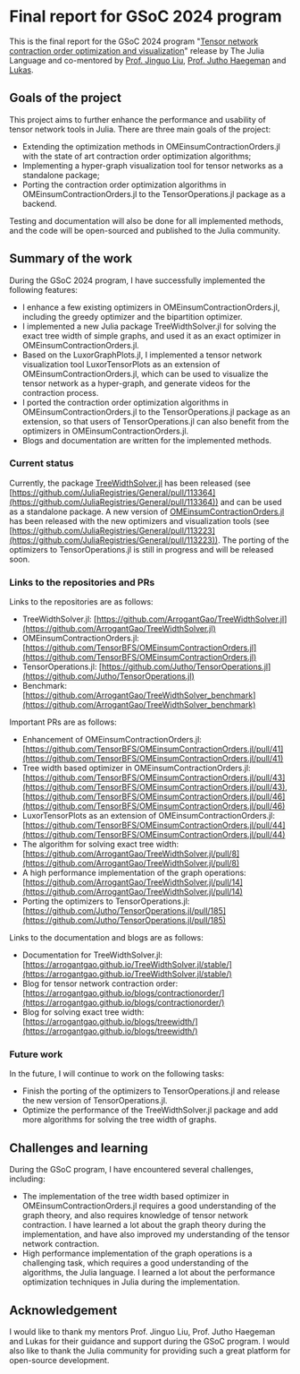 # Final report for GSoC 2024 program 


This is the final report for the GSoC 2024 program "[Tensor network contraction order optimization and visualization](https://summerofcode.withgoogle.com/programs/2024/projects/B8qSy9dO)" release by The Julia Language and co-mentored by [Prof. Jinguo Liu](https://giggleliu.github.io), [Prof. Jutho Haegeman](https://jutho.github.io) and [Lukas](https://github.com/lkdvos).

## Goals of the project

This project aims to further enhance the performance and usability of tensor network tools in Julia. There are three main goals of the project: 
* Extending the optimization methods in OMEinsumContractionOrders.jl with the state of art contraction order optimization algorithms; 
* Implementing a hyper-graph visualization tool for tensor networks as a standalone package;
* Porting the contraction order optimization algorithms in OMEinsumContractionOrders.jl to the TensorOperations.jl package as a backend. 

Testing and documentation will also be done for all implemented methods, and the code will be open-sourced and published to the Julia community.

## Summary of the work

During the GSoC 2024 program, I have successfully implemented the following features:
* I enhance a few existing optimizers in OMEinsumContractionOrders.jl, including the greedy optimizer and the bipartition optimizer.
* I implemented a new Julia package TreeWidthSolver.jl for solving the exact tree width of simple graphs, and used it as an exact optimizer in OMEinsumContractionOrders.jl.
* Based on the LuxorGraphPlots.jl, I implemented a tensor network visualization tool LuxorTensorPlots as an extension of OMEinsumContractionOrders.jl, which can be used to visualize the tensor network as a hyper-graph, and generate videos for the contraction process.
* I ported the contraction order optimization algorithms in OMEinsumContractionOrders.jl to the TensorOperations.jl package as an extension, so that users of TensorOperations.jl can also benefit from the optimizers in OMEinsumContractionOrders.jl.
* Blogs and documentation are written for the implemented methods.

### Current status

Currently, the package [TreeWidthSolver.jl](https://github.com/ArrogantGao/TreeWidthSolver.jl) has been released (see [https://github.com/JuliaRegistries/General/pull/113364](https://github.com/JuliaRegistries/General/pull/113364)) and can be used as a standalone package. A new version of [OMEinsumContractionOrders.jl](https://github.com/TensorBFS/OMEinsumContractionOrders.jl) has been released with the new optimizers and visualization tools (see [https://github.com/JuliaRegistries/General/pull/113223](https://github.com/JuliaRegistries/General/pull/113223)). The porting of the optimizers to TensorOperations.jl is still in progress and will be released soon.

### Links to the repositories and PRs

Links to the repositories are as follows:
* TreeWidthSolver.jl: [https://github.com/ArrogantGao/TreeWidthSolver.jl](https://github.com/ArrogantGao/TreeWidthSolver.jl)
* OMEinsumContractionOrders.jl: [https://github.com/TensorBFS/OMEinsumContractionOrders.jl](https://github.com/TensorBFS/OMEinsumContractionOrders.jl)
* TensorOperations.jl: [https://github.com/Jutho/TensorOperations.jl](https://github.com/Jutho/TensorOperations.jl)
* Benchmark: [https://github.com/ArrogantGao/TreeWidthSolver_benchmark](https://github.com/ArrogantGao/TreeWidthSolver_benchmark)

Important PRs are as follows:
* Enhancement of OMEinsumContractionOrders.jl: [https://github.com/TensorBFS/OMEinsumContractionOrders.jl/pull/41](https://github.com/TensorBFS/OMEinsumContractionOrders.jl/pull/41)
* Tree width based optimizer in OMEinsumContractionOrders.jl: [https://github.com/TensorBFS/OMEinsumContractionOrders.jl/pull/43](https://github.com/TensorBFS/OMEinsumContractionOrders.jl/pull/43), [https://github.com/TensorBFS/OMEinsumContractionOrders.jl/pull/46](https://github.com/TensorBFS/OMEinsumContractionOrders.jl/pull/46)
* LuxorTensorPlots as an extension of OMEinsumContractionOrders.jl: [https://github.com/TensorBFS/OMEinsumContractionOrders.jl/pull/44](https://github.com/TensorBFS/OMEinsumContractionOrders.jl/pull/44)
* The algorithm for solving exact tree width: [https://github.com/ArrogantGao/TreeWidthSolver.jl/pull/8](https://github.com/ArrogantGao/TreeWidthSolver.jl/pull/8)
* A high performance implementation of the graph operations: [https://github.com/ArrogantGao/TreeWidthSolver.jl/pull/14](https://github.com/ArrogantGao/TreeWidthSolver.jl/pull/14)
* Porting the optimizers to TensorOperations.jl: [https://github.com/Jutho/TensorOperations.jl/pull/185](https://github.com/Jutho/TensorOperations.jl/pull/185)

Links to the documentation and blogs are as follows:
* Documentation for TreeWidthSolver.jl: [https://arrogantgao.github.io/TreeWidthSolver.jl/stable/](https://arrogantgao.github.io/TreeWidthSolver.jl/stable/)
* Blog for tensor network contraction order: [https://arrogantgao.github.io/blogs/contractionorder/](https://arrogantgao.github.io/blogs/contractionorder/)
* Blog for solving exact tree width: [https://arrogantgao.github.io/blogs/treewidth/](https://arrogantgao.github.io/blogs/treewidth/)

### Future work

In the future, I will continue to work on the following tasks:
* Finish the porting of the optimizers to TensorOperations.jl and release the new version of TensorOperations.jl.
* Optimize the performance of the TreeWidthSolver.jl package and add more algorithms for solving the tree width of graphs.

## Challenges and learning

During the GSoC program, I have encountered several challenges, including: 
* The implementation of the tree width based optimizer in OMEinsumContractionOrders.jl requires a good understanding of the graph theory, and also requires knowledge of tensor network contraction. I have learned a lot about the graph theory during the implementation, and have also improved my understanding of the tensor network contraction.
* High performance implementation of the graph operations is a challenging task, which requires a good understanding of the algorithms, the Julia language. I learned a lot about the performance optimization techniques in Julia during the implementation.


## Acknowledgement

I would like to thank my mentors Prof. Jinguo Liu, Prof. Jutho Haegeman and Lukas for their guidance and support during the GSoC program. I would also like to thank the Julia community for providing such a great platform for open-source development.